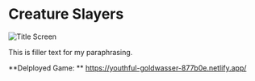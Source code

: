 # Creature Slayers 

![Title Screen](/imgs/CreatureSlayersTitle)

This is filler text for my paraphrasing.

**Delployed Game: ** https://youthful-goldwasser-877b0e.netlify.app/